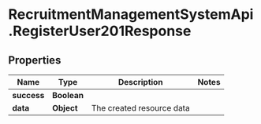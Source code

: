 # RecruitmentManagementSystemApi.RegisterUser201Response

## Properties

Name | Type | Description | Notes
------------ | ------------- | ------------- | -------------
**success** | **Boolean** |  | 
**data** | **Object** | The created resource data | 


